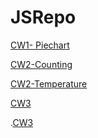 # JSRepo

[CW1- Piechart](https://edabasak.github.io/FirstRepo/ders1.png)

[CW2-Counting](https://edabasak.github.io/FirstRepo/counting%20+5.html)

[CW2-Temperature](https://edabasak.github.io/FirstRepo/temperature)

[CW3](https://edabasak.github.io/FirstRepo/aa.png)

.[CW3](https://edabasak.github.io/FirstRepo/Student%20Database.html)

